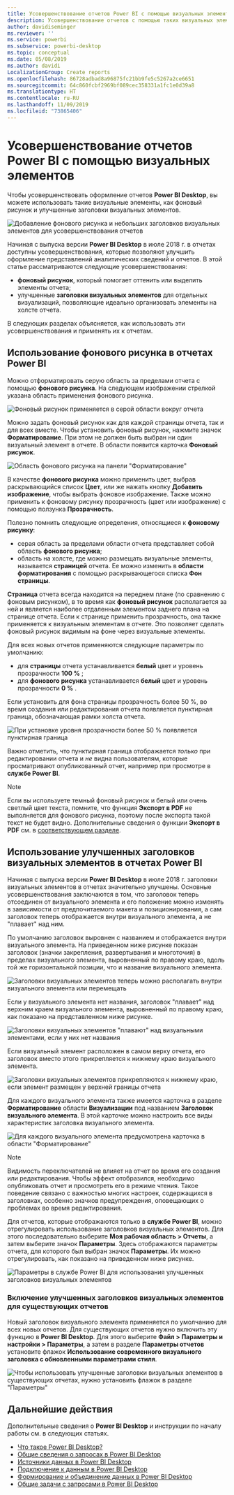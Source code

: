 ```yaml
---
title: Усовершенствование отчетов Power BI с помощью визуальных элементов
description: Усовершенствование отчетов с помощью таких визуальных элементов, как фоновый рисунок и заголовки визуальных элементов
author: davidiseminger
ms.reviewer: ''
ms.service: powerbi
ms.subservice: powerbi-desktop
ms.topic: conceptual
ms.date: 05/08/2019
ms.author: davidi
LocalizationGroup: Create reports
ms.openlocfilehash: 86728adbad8a96875fc21bb9fe5c5267a2ce6651
ms.sourcegitcommit: 64c860fcbf2969bf089cec358331a1fc1e0d39a8
ms.translationtype: HT
ms.contentlocale: ru-RU
ms.lasthandoff: 11/09/2019
ms.locfileid: "73865406"
---
```

# <a name="use-visual-elements-to-enhance-power-bi-reports"></a>Усовершенствование отчетов Power BI с помощью визуальных элементов

Чтобы усовершенствовать оформление отчетов **Power BI Desktop**, вы можете использовать такие визуальные элементы, как фоновый рисунок и улучшенные заголовки визуальных элементов.

![Добавление фонового рисунка и небольших заголовков визуальных элементов для усовершенствования отчетов](media/desktop-visual-elements-for-reports/visual-elements-for-reports_01.png)

Начиная с выпуска версии **Power BI Desktop** в июле 2018 г. в отчетах доступны усовершенствования, которые позволяют улучшить оформление представлений аналитических сведений и отчетов. В этой статье рассматриваются следующие усовершенствования: 

* **фоновый рисунок**, который помогает оттенить или выделить элементы отчета;
* улучшенные **заголовки визуальных элементов** для отдельных визуализаций, позволяющие идеально организовать элементы на холсте отчета. 

В следующих разделах объясняется, как использовать эти усовершенствования и применять их к отчетам.

## <a name="using-wallpaper-in-power-bi-reports"></a>Использование фонового рисунка в отчетах Power BI

Можно отформатировать серую область за пределами отчета с помощью **фонового рисунка**. На следующем изображении стрелкой указана область применения фонового рисунка. 

![Фоновый рисунок применяется в серой области вокруг отчета](media/desktop-visual-elements-for-reports/visual-elements-for-reports_02.png)

Можно задать фоновый рисунок как для каждой страницы отчета, так и для всех вместе. Чтобы установить фоновый рисунок, нажмите значок **Форматирование**. При этом не должен быть выбран ни один визуальный элемент в отчете. В области появится карточка **Фоновый рисунок**.

![Область фонового рисунка на панели "Форматирование"](media/desktop-visual-elements-for-reports/visual-elements-for-reports_03.png)

В качестве **фонового рисунка** можно применить цвет, выбрав раскрывающийся список **Цвет**, или же нажать кнопку **Добавить изображение**, чтобы выбрать фоновое изображение. Также можно применить к фоновому рисунку прозрачность (цвет или изображение) с помощью ползунка **Прозрачность**.

Полезно помнить следующие определения, относящиеся к **фоновому рисунку**:

* серая область за пределами области отчета представляет собой область **фонового рисунка**;
* область на холсте, где можно размещать визуальные элементы, называется **страницей** отчета. Ее можно изменить в **области форматирования** с помощью раскрывающегося списка **Фон страницы**.

**Страница** отчета всегда находится на переднем плане (по сравнению с фоновым рисунком), в то время как **фоновый рисунок** располагается за ней и является наиболее отдаленным элементом заднего плана на странице отчета. Если к странице применить прозрачность, она также применяется к визуальным элементам в отчете. Это позволяет сделать фоновый рисунок видимым на фоне через визуальные элементы.

Для всех новых отчетов применяются следующие параметры по умолчанию:

* для **страницы** отчета устанавливается **белый** цвет и уровень прозрачности **100 %** ;
* для **фонового рисунка** устанавливается **белый** цвет и уровень прозрачности **0 %** .

Если установить для фона страницы прозрачность более 50 %, во время создания или редактирования отчета появляется пунктирная граница, обозначающая рамки холста отчета. 

![При установке уровня прозрачности более 50 % появляется пунктирная граница](media/desktop-visual-elements-for-reports/visual-elements-for-reports_04.png)

Важно отметить, что пунктирная граница отображается *только* при редактировании отчета и *не* видна пользователям, которые просматривают опубликованный отчет, например при просмотре в **службе Power BI**.

> [!NOTE]
> Если вы используете темный фоновый рисунок и белый или очень светлый цвет текста, помните, что функция **Экспорт в PDF** не выполняется для фонового рисунка, поэтому после экспорта такой текст не будет видно. Дополнительные сведения о функции **Экспорт в PDF** см. в [соответствующем разделе](desktop-export-to-pdf.md).


## <a name="using-improved-visual-headers-in-power-bi-reports"></a>Использование улучшенных заголовков визуальных элементов в отчетах Power BI

Начиная с выпуска версии **Power BI Desktop** в июле 2018 г. заголовки визуальных элементов в отчетах значительно улучшены. Основные усовершенствования заключаются в том, что заголовок теперь отсоединен от визуального элемента и его положение можно изменять в зависимости от предпочитаемого макета и позиционирования, а сам заголовок теперь отображается внутри визуального элемента, а не "плавает" над ним. 

По умолчанию заголовок выровнен с названием и отображается внутри визуального элемента. На приведенном ниже рисунке показан заголовок (значки закрепления, развертывания и многоточия) в пределах визуального элемента, выровненный по правому краю, вдоль той же горизонтальной позиции, что и название визуального элемента.

![Заголовки визуальных элементов теперь можно располагать внутри визуального элемента или перемещать](media/desktop-visual-elements-for-reports/visual-elements-for-reports_05.png)

Если у визуального элемента нет названия, заголовок "плавает" над верхним краем визуального элемента, выровненный по правому краю, как показано на представленном ниже рисунке. 

![Заголовки визуальных элементов "плавают" над визуальными элементами, если у них нет названия](media/desktop-visual-elements-for-reports/visual-elements-for-reports_07.png)

Если визуальный элемент расположен в самом верху отчета, его заголовок вместо этого прикрепляется к нижнему краю визуального элемента. 

![Заголовки визуальных элементов прикрепляются к нижнему краю, если элемент размещен у верхней границы отчета](media/desktop-visual-elements-for-reports/visual-elements-for-reports_08.png)

Для каждого визуального элемента также имеется карточка в разделе **Форматирование** области **Визуализации** под названием **Заголовок визуального элемента**. В этой карточке можно настроить все виды характеристик заголовка визуального элемента.

![Для каждого визуального элемента предусмотрена карточка в области "Форматирование"](media/desktop-visual-elements-for-reports/visual-elements-for-reports_09.png)

> [!NOTE]
> Видимость переключателей не влияет на отчет во время его создания или редактирования. Чтобы эффект отобразился, необходимо опубликовать отчет и просмотреть его в режиме чтения. Такое поведение связано с важностью многих настроек, содержащихся в заголовках, особенно значков предупреждения, оповещающих о проблемах во время редактирования.

Для отчетов, которые отображаются только в **службе Power BI**, можно отрегулировать использование заголовков визуальных элементов. Для этого последовательно выберите **Моя рабочая область > Отчеты**, а затем выберите значок **Параметры**. Здесь отображаются параметры отчета, для которого был выбран значок **Параметры**. Их можно отрегулировать, как показано на приведенном ниже рисунке.

![Параметры в службе Power BI для использования улучшенных заголовков визуальных элементов](media/desktop-visual-elements-for-reports/visual-elements-for-reports_10.png)

### <a name="enabling-improved-visual-headers-for-existing-reports"></a>Включение улучшенных заголовков визуальных элементов для существующих отчетов

Новый заголовок визуального элемента применяется по умолчанию для всех новых отчетов. Для существующих отчетов нужно включить эту функцию в **Power BI Desktop**. Для этого выберите **Файл > Параметры и настройки > Параметры**, а затем в разделе **Параметры отчетов** установите флажок **Использование современного визуального заголовка с обновленными параметрами стиля**.

![Чтобы использовать улучшенные заголовки визуальных элементов в существующих отчетах, нужно установить флажок в разделе "Параметры"](media/desktop-visual-elements-for-reports/visual-elements-for-reports_06.png)


## <a name="next-steps"></a>Дальнейшие действия
Дополнительные сведения о **Power BI Desktop** и инструкции по началу работы см. в следующих статьях.

* [Что такое Power BI Desktop?](desktop-what-is-desktop.md)
* [Общие сведения о запросах в Power BI Desktop](desktop-query-overview.md)
* [Источники данных в Power BI Desktop](desktop-data-sources.md)
* [Подключение к данным в Power BI Desktop](desktop-connect-to-data.md)
* [Формирование и объединение данных в Power BI Desktop](desktop-shape-and-combine-data.md)
* [Общие задачи с запросами в Power BI Desktop](desktop-common-query-tasks.md)   


